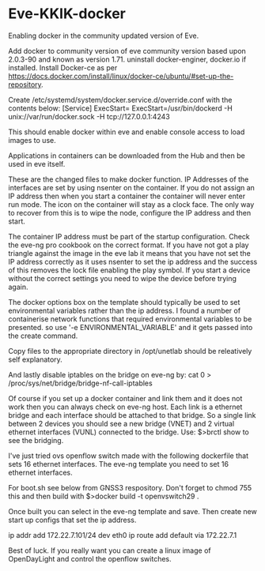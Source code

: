 # Eve-KKIK-docker
Enabling docker in the community updated version of Eve.

Add docker to community version of eve community version based upon 2.0.3-90 and known as version 1.71. uninstall docker-enginer, docker.io if installed. Install Docker-ce as per https://docs.docker.com/install/linux/docker-ce/ubuntu/#set-up-the-repository.

Create /etc/systemd/system/docker.service.d/override.conf with the contents below: [Service] ExecStart= ExecStart=/usr/bin/dockerd -H unix://var/run/docker.sock -H tcp://127.0.0.1:4243

This should enable docker within eve and enable console access to load images to use.

Applications in containers can be downloaded from the Hub and then be used in eve itself.

These are the changed files to make docker function. IP Addresses of the interfaces are set by using nsenter on the container. If you do not assign an IP address then when you start a container the container will never enter run mode. The icon on the container will stay as a clock face. The only way to recover from this is to wipe the node, configure the IP address and then start.

The container IP address must be part of the startup configuration. Check the eve-ng pro cookbook on the correct format. If you have not got a play triangle against the image in the eve lab it means that you have not set the IP address correctly as it uses nsenter to set the ip address and the success of this removes the lock file enabling the play symbol. If you start a device without the correct settings you need to wipe the device before trying again.

The docker options box on the template should typically be used to set environmental variables rather than the ip address. I found a number of containerise network functions that required environmental variables to be presented. so use '-e ENVIRONMENTAL_VARIABLE' and it gets passed into the create command.

Copy files to the appropriate directory in /opt/unetlab should be releatively self explanatory.

And lastly disable iptables on the bridge on eve-ng by:
cat 0 > /proc/sys/net/bridge/bridge-nf-call-iptables

Of course if you set up a docker container and link them and it does not work then you can always check on eve-ng host. Each link is a ethernet bridge and each interface should be attached to that bridge. So a single link between 2 devices you should see a new bridge (VNET) and 2 virtual ethernet interfaces (VUNL) connected to the bridge. Use:
$>brctl show
to see the bridging.

I've just tried ovs openflow switch made with the following dockerfile that sets 16 ethernet interfaces. The eve-ng template you need to set 16 ethernet interfaces. 

For boot.sh see below from GNSS3 respository. Don't forget to chmod 755 this and then build with $>docker build -t openvswitch29 .

Once built you can select in the eve-ng template and save. Then create new start up configs that set the ip address.

ip addr add 172.22.7.101/24 dev eth0
ip route add default via 172.22.7.1

Best of luck. If you really want you can create a linux image of OpenDayLight and control the openflow switches.

